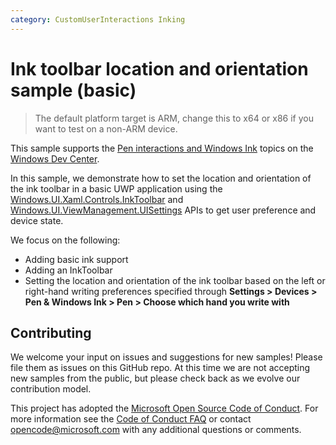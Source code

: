 ```yaml
---
category: CustomUserInteractions Inking
---
```


# Ink toolbar location and orientation sample (basic)

> The default platform target is ARM, change this to x64 or x86 if you want to test on a non-ARM device.

This sample supports the [Pen interactions and Windows Ink](https://docs.microsoft.com/en-us/windows/uwp/input-and-devices/pen-and-stylus-interactions) topics on the [Windows Dev Center](https://developer.microsoft.com/en-us/windows).

In this sample, we demonstrate how to set the location and orientation of the ink toolbar in a basic UWP application using the [Windows.UI.Xaml.Controls.InkToolbar](https://docs.microsoft.com/uwp/api/windows.ui.xaml.controls.inktoolbar) and [Windows.UI.ViewManagement.UISettings](https://docs.microsoft.com/uwp/api/windows.ui.viewmanagement.uisettings) APIs to get user preference and device state. 

We focus on the following:
* Adding basic ink support
* Adding an InkToolbar
* Setting the location and orientation of the ink toolbar based on the left or right-hand writing preferences specified through **Settings > Devices > Pen & Windows Ink > Pen > Choose which hand you write with**

## Contributing

We welcome your input on issues and suggestions for new samples! Please file them as issues on this GitHub repo.  At this time we are not accepting new samples from the public, but please check back as we evolve our contribution model.

This project has adopted the [Microsoft Open Source Code of Conduct](https://opensource.microsoft.com/codeofconduct/). For more information see the [Code of Conduct FAQ](https://opensource.microsoft.com/codeofconduct/faq/) or contact [opencode@microsoft.com](mailto:opencode@microsoft.com) with any additional questions or comments.
